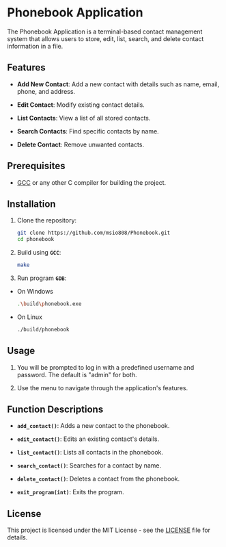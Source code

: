 # Phonebook Application

The Phonebook Application is a terminal-based contact management system that allows users to store, edit, list, search, and delete contact information in a file.

## Features

- **Add New Contact**: Add a new contact with details such as name, email, phone, and address.

- **Edit Contact**: Modify existing contact details.

- **List Contacts**: View a list of all stored contacts.

- **Search Contacts**: Find specific contacts by name.

- **Delete Contact**: Remove unwanted contacts.

## Prerequisites

- [GCC](https://gcc.gnu.org/) or any other C compiler for building the project.

## Installation

1. Clone the repository:

   ```bash
   git clone https://github.com/msio808/Phonebook.git
   cd phonebook
   ```
2. Build using **`GCC`**:

   ```bash
   make
   ```
   
3. Run program **`GDB`**:
-  On Windows
   ```bash
   .\build\phonebook.exe
   ```
-  On Linux
   ```bash
   ./build/phonebook
   ```


## Usage

1. You will be prompted to log in with a predefined username and password. The default is "admin" for both.

2. Use the menu to navigate through the application's features.

## Function Descriptions

- **`add_contact()`**: Adds a new contact to the phonebook.

- **`edit_contact()`**: Edits an existing contact's details.

- **`list_contact()`**: Lists all contacts in the phonebook.

- **`search_contact()`**: Searches for a contact by name.

- **`delete_contact()`**: Deletes a contact from the phonebook.

- **`exit_program(int)`**: Exits the program.

## License

This project is licensed under the MIT License - see the [LICENSE](../LICENSE) file for details.